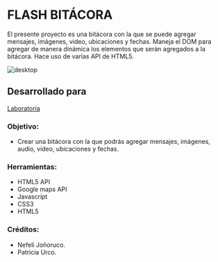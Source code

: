 # FLASH BITÁCORA
El presente proyecto es una bitácora con la que se puede agregar mensajes, imágenes, video, ubicaciones y fechas. Maneja el DOM para agregar de manera dinámica los elementos que serán agregados a la bitácora. Hace uso de varias API de HTML5.

![desktop](https://user-images.githubusercontent.com/32307161/38396925-5a782b3e-3900-11e8-87f7-0b8413d25a2d.png)

## Desarrollado para 
[Laboratoria](http://laboratoria.la)

### Objetivo:

+ Crear una bitácora con la que podrás agregar mensajes, imágenes, audio, video, ubicaciones y fechas.

### Herramientas:

+ HTML5 API
+ Google maps API
+ Javascript
+ CSS3
+ HTML5

### Créditos:

+ Nefeli Joñoruco.
+ Patricia Urco.
